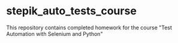 # stepik_auto_tests_course
This repository contains completed homework for the course "Test Automation with Selenium and Python"
